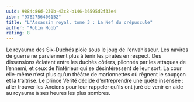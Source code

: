 ```yaml
---
uuid: 9884c86d-230b-43c8-b146-36595d2f33e4
isbn: "9782756406152"
title: "L'Assassin royal, tome 3 : La Nef du crépuscule"
author: "Robin Hobb"
rating: 8
---
```


Le royaume des Six-Duchés ploie sous le joug de l’envahisseur. Les navires de guerre ne parviennent plus à tenir les pirates en respect. Des dissensions éclatent entre les duchés côtiers, pilonnés par les attaques de l’ennemi, et ceux de l’intérieur qui se désintéressent de leur sort. La cour elle-même n’est plus qu’un théâtre de marionnettes où règnent le soupçon et la traîtrise. Le prince Vérité décide d’entreprendre une quête insensée : aller trouver les Anciens pour leur rappeler qu’ils ont juré de venir en aide au royaume à ses heures les plus sombres.
